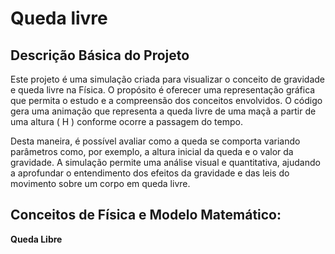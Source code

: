 # Queda livre 

## Descrição Básica do Projeto
Este projeto é uma simulação criada para visualizar o conceito de gravidade e queda livre na Física. O propósito é oferecer uma representação gráfica que permita o estudo e a compreensão dos conceitos envolvidos. O código gera uma animação que representa a queda livre de uma maçã a partir de uma altura \( H \) conforme ocorre a passagem do tempo. 

Desta maneira, é possível avaliar como a queda se comporta variando parâmetros como, por exemplo, a altura inicial da queda e o valor da gravidade. A simulação permite uma análise visual e quantitativa, ajudando a aprofundar o entendimento dos efeitos da gravidade e das leis do movimento sobre um corpo em queda livre.

 ## Conceitos de Física e Modelo Matemático:

 **Queda Libre**

